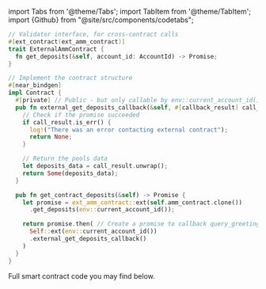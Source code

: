 import Tabs from '@theme/Tabs';
import TabItem from '@theme/TabItem';
import {Github} from "@site/src/components/codetabs";

<Tabs groupId="dex-tabs">

<TabItem value="Ref Finance" label="Ref Finance">

```rust
// Validator interface, for cross-contract calls
#[ext_contract(ext_amm_contract)]
trait ExternalAmmContract {
  fn get_deposits(&self, account_id: AccountId) -> Promise;
}

// Implement the contract structure
#[near_bindgen]
impl Contract {
  #[private] // Public - but only callable by env::current_account_id()
  pub fn external_get_deposits_callback(&self, #[callback_result] call_result: Result<HashMap<AccountId, U128>, PromiseError>) -> Option<HashMap<AccountId, U128>> {
    // Check if the promise succeeded
    if call_result.is_err() {
      log!("There was an error contacting external contract");
      return None;
    }

    // Return the pools data
    let deposits_data = call_result.unwrap();
    return Some(deposits_data);
  }

  pub fn get_contract_deposits(&self) -> Promise {
    let promise = ext_amm_contract::ext(self.amm_contract.clone())
      .get_deposits(env::current_account_id());

    return promise.then( // Create a promise to callback query_greeting_callback
      Self::ext(env::current_account_id())
      .external_get_deposits_callback()
    )
  }
}
```
</TabItem>

</Tabs>

Full smart contract code you may find below.

<Github fname="lib.rs"
  url="https://github.com/garikbesson/interact-with-near-dex-example/blob/main/src/lib.rs"
  start="20" end="27" />